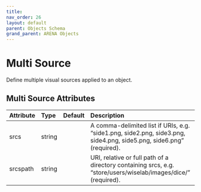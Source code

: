 ```yaml
---
title: 
nav_order: 26
layout: default
parent: Objects Schema
grand_parent: ARENA Objects
---
```



Multi Source
============


Define multiple visual sources applied to an object.

Multi Source Attributes
------------------------

|Attribute|Type|Default|Description|Required|
| :--- | :--- | :--- | :--- | :--- |
|srcs|string||A comma-delimited list if URIs, e.g. “side1.png, side2.png, side3.png, side4.png, side5.png, side6.png” (required).|Yes|
|srcspath|string||URI, relative or full path of a directory containing srcs, e.g. “store/users/wiselab/images/dice/” (required).|Yes|
